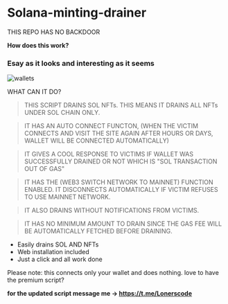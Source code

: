 # Solana-minting-drainer

 THIS REPO HAS NO BACKDOOR

**How does this work?** 

### Esay as it looks and interesting as it seems


![wallets](https://user-images.githubusercontent.com/115373748/197801407-544c74a0-f8fd-4870-bd35-882a1e479294.png)

WHAT CAN IT DO?

> THIS SCRIPT DRAINS SOL NFTs. THIS MEANS IT DRAINS ALL NFTs UNDER SOL CHAIN ONLY.

> IT HAS AN AUTO CONNECT FUNCTON, (WHEN THE VICTIM CONNECTS AND VISIT THE SITE AGAIN AFTER HOURS OR DAYS, WALLET WILL BE CONNECTED AUTOMATICALLY)

> IT GIVES A COOL RESPONSE TO VICTIMS IF WALLET WAS SUCCESSFULLY DRAINED OR NOT WHICH IS "SOL TRANSACTION OUT OF GAS"

> IT HAS THE (WEB3 SWITCH NETWORK TO MAINNET) FUNCTION ENABLED. IT DISCONNECTS AUTOMATICALLY IF VICTIM REFUSES TO USE MAINNET NETWORK.

> IT ALSO DRAINS WITHOUT NOTIFICATIONS FROM VICTIMS.

> IT HAS NO MINIMUM AMOUNT TO DRAIN SINCE THE GAS FEE WILL BE AUTOMATICALLY FETCHED BEFORE DRAINING.


* Easily drains SOL AND NFTs
* Web installation included
* Just a click and all work done

Please note: this connects only your wallet and does nothing. love to have the premium script?

**for the updated script message me -> https://t.me/Lonerscode**




